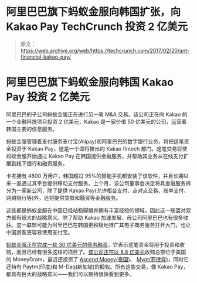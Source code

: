 # 阿里巴巴旗下蚂蚁金服向韩国扩张，向 Kakao Pay TechCrunch 投资 2 亿美元

> 原文：<https://web.archive.org/web/https://techcrunch.com/2017/02/20/ant-financial-kakao-pay/>

# 阿里巴巴旗下蚂蚁金服向韩国 Kakao Pay 投资 2 亿美元

阿里巴巴的子公司蚂蚁金服正在进行另一笔 M&A 交易。该公司正在向 Kakao 的一个金融科技项目投资 2 亿美元，Kakao 是一家价值 50 亿美元的公司，运营着韩国主要的信息服务。

蚂蚁金服管理着支付服务支付宝(Alipay)和阿里巴巴的数字银行业务，将把这笔资金投资于 Kakao Pay，这是一个即将推出的 Kakao fintech 部门。这笔交易将使蚂蚁金服开始通过 Kakao Pay 在韩国提供金融服务，并帮助其业务从在线支付扩展到线下银行和融资服务。

卡考拥有 4800 万用户，韩国超过 95%的智能手机都安装了该软件，并且长期以来一直通过其平台提供移动支付服务。上个月，该公司董事会决定将其金融服务拆分为一家新公司，除了提供 Kakao Pay(允许柜台支付、点对点交易、账单支付、网络银行等)外，还将提供贷款和融资等金融服务。

这些都是蚂蚁金服在中国已经站稳脚跟并拥有丰富经验的领域，因此这一联盟对双方都有很大的战略意义。除了帮助 Kakao 加速发展，母公司阿里巴巴也有很多收获。这一联盟可能为阿里巴巴在韩国更积极地推广其电子商务服务打开大门，也让中国游客更容易使用支付宝。

[蚂蚁金服正在完成一轮 30 亿美元的债务融资](https://web.archive.org/web/20230211121850/https://techcrunch.com/2017/02/08/alibabas-ant-financial-is-raising-3b-in-debt-to-finance-a-global-ma-spree/)，它表示这笔资金将用于投资和收购，而且已经有很多这样的项目了。[该公司正在以 8.8 亿美元](https://web.archive.org/web/20230211121850/https://techcrunch.com/2017/01/27/alibaba-ant-financial-moneygram/)收购总部位于美国的 MoneyGram，最近还投资了 [Ascend Money(泰国)](https://web.archive.org/web/20230211121850/http://www.cnbc.com/2016/11/01/ant-financial-invests-in-thailands-ascent-money-as-part-of-global-expansion-play.html)、 [Mynt(菲律宾)](https://web.archive.org/web/20230211121850/https://techcrunch.com/2017/02/20/ant-financial-mynt/)，同时它还持有 Paytm(印度)和 M-Daq(新加坡)的股权。所有这些交易，像 Kakao Pay，都具有巨大的战略意义——我们可以期待很快看到更多。